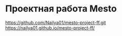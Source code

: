 # Проектная работа Mesto
https://github.com/Nailya01/mesto-project-ff.git
https://nailya01.github.io/mesto-project-ff/